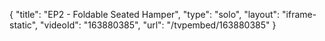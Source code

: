 {
    "title": "EP2 - Foldable Seated Hamper",
    "type": "solo",
    "layout": "iframe-static",
    "videoId": "163880385",
    "url": "\/tvpembed\/163880385"
}